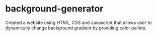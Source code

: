 # background-generator
Created a website using HTML, CSS and Javascript that allows user to dynamically change background gradient by providing color pallete.
